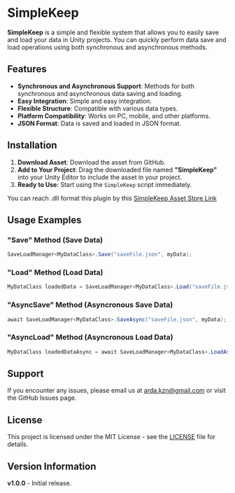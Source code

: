 ﻿# SimpleKeep

**SimpleKeep** is a simple and flexible system that allows you to easily save and load your data in Unity projects. You can quickly perform data save and load operations using both synchronous and asynchronous methods.

## Features

- **Synchronous and Asynchronous Support**: Methods for both synchronous and asynchronous data saving and loading.
- **Easy Integration**: Simple and easy integration.
- **Flexible Structure**: Compatible with various data types.
- **Platform Compatibility**: Works on PC, mobile, and other platforms.
- **JSON Format**: Data is saved and loaded in JSON format.

## Installation

1. **Download Asset**: Download the asset from GitHub.
2. **Add to Your Project**: Drag the downloaded file named **"SimpleKeep"** into your Unity Editor to include the asset in your project.
3. **Ready to Use**: Start using the `SimpleKeep` script immediately.

You can reach .dll format this plugin by this [SimpleKeep Asset Store Link](https://assetstore.unity.com/packages/your-package-link)

## Usage Examples

### "Save" Method (Save Data)
```csharp
SaveLoadManager<MyDataClass>.Save("saveFile.json", myData);
```
### "Load" Method (Load Data)
```csharp
MyDataClass loadedData = SaveLoadManager<MyDataClass>.Load("saveFile.json");
```
### "AsyncSave" Method (Asyncronous Save Data)
```csharp
await SaveLoadManager<MyDataClass>.SaveAsync("saveFile.json", myData);
```
### "AsyncLoad" Method (Asyncronous Load Data)
```csharp
MyDataClass loadedDataAsync = await SaveLoadManager<MyDataClass>.LoadAsync("saveFile.json");
```

## Support

If you encounter any issues, please email us at [arda.kzn@gmail.com](mailto:arda.kzn@gmail.com) or visit the GitHub Issues page.

## License
This project is licensed under the MIT License - see the [LICENSE](LICENSE.md) file for details.

## Version Information

**v1.0.0** - Initial release.